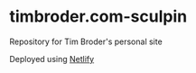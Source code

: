 # timbroder.com-sculpin
Repository for Tim Broder's personal site

Deployed using [Netlify](https://app.netlify.com/sites/elegant-leakey-43a067/overview)
